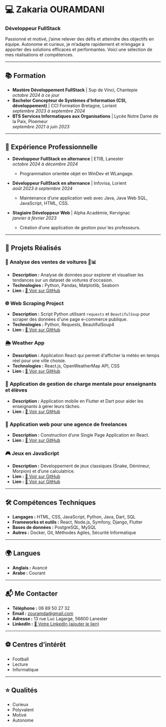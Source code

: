 # 💻 Zakaria OURAMDANI  
### Développeur FullStack  

Passionné et motivé, j’aime relever des défis et atteindre des objectifs en équipe. Autonome et curieux, je m’adapte rapidement et m’engage à apporter des solutions efficaces et performantes. Voici une sélection de mes réalisations et compétences.

---

## 📚 Formation  
- **Mastère Développement FullStack** | Sup de Vinci, Chantepie  
  *octobre 2024 à ce jour*  
- **Bachelor Concepteur de Systèmes d'Information (CSI, développement)** | CCI Formation Bretagne, Lorient  
  *septembre 2023 à septembre 2024*  
- **BTS Services Informatiques aux Organisations** | Lycée Notre Dame de la Paix, Ploemeur  
  *septembre 2021 à juin 2023*  

---

## 💼 Expérience Professionnelle  
- **Développeur FullStack en alternance** | ETIB, Lanester  
  *octobre 2024 à décembre 2024*  
  - Programmation orientée objet en WinDev et WLangage.  

- **Développeur FullStack en alternance** | Infovisa, Lorient  
  *août 2023 à septembre 2024*  
  - Maintenance d’une application web avec Java, Java Web SQL, JavaScript, HTML, CSS.  

- **Stagiaire Développeur Web** | Alpha Académie, Kervignac  
  *janvier à février 2023*  
  - Création d’une application de gestion pour les professeurs.  

---

## 🔨 Projets Réalisés  

### 🧠 **Analyse des ventes de voitures 🚗📊**  
- **Description :** Analyse de données pour explorer et visualiser les tendances sur un dataset de voitures d'occasion.  
- **Technologies :** Python, Pandas, Matplotlib, Seaborn  
- **Lien :** [🔗 Voir sur GitHub](https://github.com/zakariaour/sales-analysis-project)  

### 🌐 **Web Scraping Project**  
- **Description :** Script Python utilisant `requests` et `BeautifulSoup` pour scraper des données d'une page e-commerce publique.  
- **Technologies :** Python, Requests, BeautifulSoup4  
- **Lien :** [🔗 Voir sur GitHub](https://github.com/zakariaour/web-scraping-project)  

### 🌦️ **Weather App**  
- **Description :** Application React qui permet d'afficher la météo en temps réel pour une ville choisie.  
- **Technologies :** React.js, OpenWeatherMap API, CSS  
- **Lien :** [🔗 Voir sur GitHub](https://github.com/zakariaour/weather-app)  

### 🧠 **Application de gestion de charge mentale pour enseignants et élèves**  
- **Description :** Application mobile en Flutter et Dart pour aider les enseignants à gérer leurs tâches.  
- **Lien :** [🔗 Voir sur GitHub](https://github.com/Alpha-Academie/calcul_charge_mentale_v2)  

### 💼 **Application web pour une agence de freelances**  
- **Description :** Construction d’une Single Page Application en React.  
- **Lien :** [🔗 Voir sur GitHub](https://github.com/zakariaour/shiny-agency)  

### 🎮 **Jeux en JavaScript**  
- **Description :** Développement de jeux classiques (Snake, Démineur, Morpion) et d’une calculatrice.  
- **Lien :** [🔗 Voir sur GitHub](https://github.com/zakariaour/snake-game)  
- **Lien :** [🔗 Voir sur GitHub](https://github.com/zakariaour/tic-tac-toe)  

---

## 🛠️ Compétences Techniques  
- **Langages :** HTML, CSS, JavaScript, Python, Java, Dart, SQL  
- **Frameworks et outils :** React, Node.js, Symfony, Django, Flutter  
- **Bases de données :** PostgreSQL, MySQL  
- **Autres :** Docker, Git, Méthodes Agiles, Sécurité Informatique  

---

## 🌍 Langues  
- **Anglais :** Avancé  
- **Arabe :** Courant  

---

## 📬 Me Contacter  
- **Téléphone :** 06 89 50 27 32  
- **Email :** [zouramda@gmail.com](mailto:zouramda@gmail.com)  
- **Adresse :** 13 rue Luc Lagarge, 56600 Lanester  
- **LinkedIn :** [🔗 Votre LinkedIn (ajouter le lien)](#)  

---

## ⚽ Centres d’intérêt  
- Football  
- Lecture  
- Informatique  

---

## ⭐ Qualités  
- Curieux  
- Polyvalent  
- Motivé  
- Autonome  
